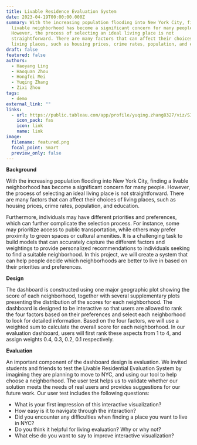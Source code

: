 ```yaml
---
title: Livable Residence Evaluation System
date: 2023-04-19T00:00:00.000Z
summary: With the increasing population flooding into New York City, finding a
  livable neighborhood has become a significant concern for many people.
  However, the process of selecting an ideal living place is not
  straightforward. There are many factors that can affect their choices of
  living places, such as housing prices, crime rates, population, and education.
draft: false
featured: false
authors:
  - Haoyang Ling
  - Haoquan Zhou
  - Hongfei Mei
  - Yuqing Zhang
  - Zixi Zhou
tags:
  - demo
external_link: ""
links:
  - url: https://public.tableau.com/app/profile/yuqing.zhang8327/viz/SI649WN23_Group14_LivableResidenceEvaluationSystem/Dashboard1
    icon_pack: fas
    icon: link
    name: link
image:
  filename: featured.png
  focal_point: Smart
  preview_only: false
---
```

**Background**

With the increasing population flooding into New York City, finding a livable neighborhood has become a significant concern for many people. However, the process of selecting an ideal living place is not straightforward. There are many factors that can affect their choices of living places, such as housing prices, crime rates, population, and education. 

Furthermore, individuals may have different priorities and preferences, which can further complicate the selection process. For instance, some may prioritize access to public transportation, while others may prefer proximity to green spaces or cultural amenities. It is a challenging task to build models that can accurately capture the different factors and weightings to provide personalized recommendations to individuals seeking to find a suitable neighborhood. In this project, we will create a system that can help people decide which neighborhoods are better to live in based on their priorities and preferences.



**Design**

The dashboard is constructed using one major geographic plot showing the score of each neighborhood, together with several supplementary plots presenting the distribution of the scores for each neighborhood. The dashboard is designed to be interactive so that users are allowed to rank the four factors based on their preferences and select each neighborhood to look for detailed information. Based on the four factors, we will use a weighted sum to calculate the overall score for each neighborhood. In our evaluation dashboard, users will first rank these aspects from 1 to 4, and assign weights 0.4, 0.3, 0.2, 0.1 respectively.



**Evaluation**

An important component of the dashboard design is evaluation. We invited students and friends to test the Livable Residential Evaluation System by imagining they are planning to move to NYC, and using our tool to help choose a neighborhood. The user test helps us to validate whether our solution meets the needs of real users and provides suggestions for our future work. Our user test includes the following questions:

* What is your first impression of this interactive visualization?
* How easy is it to navigate through the interaction?
* Did you encounter any difficulties when finding a place you want to live in NYC?
* Do you think it helpful for living evaluation? Why or why not?
* What else do you want to say to improve interactive visualization?